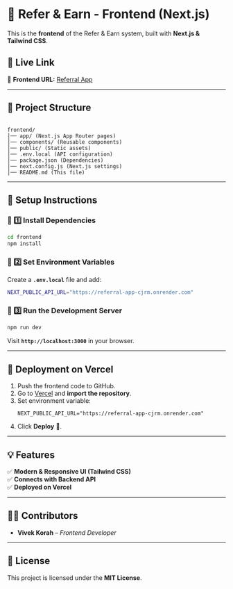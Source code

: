 # 🎨 Refer & Earn - Frontend (Next.js)

This is the **frontend** of the Refer & Earn system, built with **Next.js & Tailwind CSS**.

## 🚀 Live Link

🔹 **Frontend URL:** [Referral App](https://referral-app-omega.vercel.app)

---

## 📂 **Project Structure**

```

frontend/
│── app/ (Next.js App Router pages)
│── components/ (Reusable components)
│── public/ (Static assets)
│── .env.local (API configuration)
│── package.json (Dependencies)
│── next.config.js (Next.js settings)
│── README.md (This file)

```

---

## 🎨 **Setup Instructions**

### 📌 **1️⃣ Install Dependencies**

```sh
cd frontend
npm install
```

### 📌 **2️⃣ Set Environment Variables**

Create a **`.env.local`** file and add:

```sh
NEXT_PUBLIC_API_URL="https://referral-app-cjrm.onrender.com"
```

### 📌 **3️⃣ Run the Development Server**

```sh
npm run dev
```

Visit **`http://localhost:3000`** in your browser.

---

## 🚀 **Deployment on Vercel**

1. Push the frontend code to GitHub.
2. Go to [Vercel](https://vercel.com/) and **import the repository**.
3. Set environment variable:
   ```
   NEXT_PUBLIC_API_URL="https://referral-app-cjrm.onrender.com"
   ```
4. Click **Deploy** 🚀.

---

## 💡 **Features**

✅ **Modern & Responsive UI (Tailwind CSS)**  
✅ **Connects with Backend API**  
✅ **Deployed on Vercel**

---

## 👨‍💻 **Contributors**

- **Vivek Korah** – _Frontend Developer_

---

## 📜 **License**

This project is licensed under the **MIT License**.

